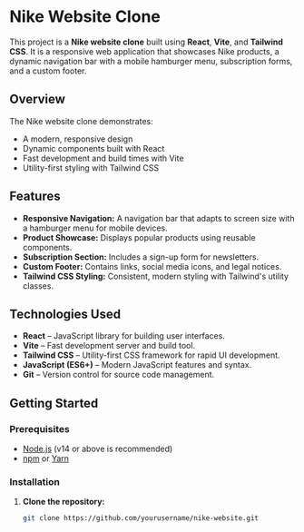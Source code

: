 # Nike Website Clone

This project is a **Nike website clone** built using **React**, **Vite**, and **Tailwind CSS**. It is a responsive web application that showcases Nike products, a dynamic navigation bar with a mobile hamburger menu, subscription forms, and a custom footer.

## Overview

The Nike website clone demonstrates:
- A modern, responsive design
- Dynamic components built with React
- Fast development and build times with Vite
- Utility-first styling with Tailwind CSS

## Features

- **Responsive Navigation:** A navigation bar that adapts to screen size with a hamburger menu for mobile devices.
- **Product Showcase:** Displays popular products using reusable components.
- **Subscription Section:** Includes a sign-up form for newsletters.
- **Custom Footer:** Contains links, social media icons, and legal notices.
- **Tailwind CSS Styling:** Consistent, modern styling with Tailwind's utility classes.

## Technologies Used

- **React** – JavaScript library for building user interfaces.
- **Vite** – Fast development server and build tool.
- **Tailwind CSS** – Utility-first CSS framework for rapid UI development.
- **JavaScript (ES6+)** – Modern JavaScript features and syntax.
- **Git** – Version control for source code management.

## Getting Started

### Prerequisites

- [Node.js](https://nodejs.org/) (v14 or above is recommended)
- [npm](https://www.npmjs.com/) or [Yarn](https://yarnpkg.com/)

### Installation

1. **Clone the repository:**
   ```bash
   git clone https://github.com/yourusername/nike-website.git
